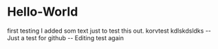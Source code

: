 # Hello-World
first testing
I added som text just to test this out.
korvtest
kdlskdsldks
-- Just a test for github
-- Editing test again
